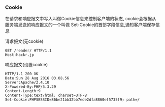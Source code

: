 ### Cookie
在请求和响应报文中写入叫做Cookie信息来控制客户端的状态, cookie会根据从服务端发送的响应报文的一个叫做
Set-Cookie的首部字段信息,通知客户端保存信息

请求报文(无cookie)
```
GET /reader/ HTTP/1.1
Host:hackr.jp
```

响应报文(设置cookie)
```
HTTP/1.1 200 OK
Date:Sun 28 Aug 2016 03.08.56
Server:Apache/2.4.10
X-Powered-By:PHP/5.3.29
Content-Length:9				
Content-Type:text/html; charset=UTF-8
Set-Cookie:PHPSESSID=86be21bb32bb7ede2dfa8860ef5735f9; path=/
```